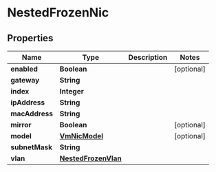 

# NestedFrozenNic


## Properties

Name | Type | Description | Notes
------------ | ------------- | ------------- | -------------
**enabled** | **Boolean** |  |  [optional]
**gateway** | **String** |  | 
**index** | **Integer** |  | 
**ipAddress** | **String** |  | 
**macAddress** | **String** |  | 
**mirror** | **Boolean** |  |  [optional]
**model** | [**VmNicModel**](VmNicModel.md) |  |  [optional]
**subnetMask** | **String** |  | 
**vlan** | [**NestedFrozenVlan**](NestedFrozenVlan.md) |  | 



